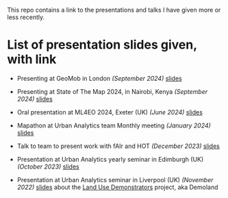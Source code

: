 This repo contains a link to the presentations and talks I have given more or less recently.

# List of presentation slides given, with link

- Presenting at GeoMob in London _(September 2024)_ [slides](https://ciupava.github.io/talks/GeoMobLON_Sep2024/slides.html)

- Presenting at State of The Map 2024, in Nairobi, Kenya _(September 2024)_ [slides](https://ciupava.github.io/talks/SoTM24/slides.html)

- Oral presentation at ML4EO 2024, Exeter (UK) _(June 2024)_ [slides](https://ciupava.github.io/talks/ml4eo24/slides.html)

- Mapathon at Urban Analytics team Monthly meeting _(January 2024)_ [slides](https://ciupava.github.io/talks/mapathon_Jan2024/slides.html)

- Talk to team to present work with fAIr and HOT _(December 2023)_ [slides](https://ciupava.github.io/talks/team_call_Dec2023_fAIr/slides.html)

- Presentation at Urban Analytics yearly seminar in Edimburgh (UK) _(October 2023)_ [slides]()

- Presentation at Urban Analytics seminar in Liverpool (UK) _(November 2022)_ [slides](https://ciupava.github.io/talks/UA20_Liverpool/slides.html) about the [Land Use Demonstrators](https://urban-analytics-technology-platform.github.io/demoland-project/) project, aka Demoland

